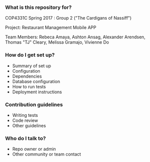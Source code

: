### What is this repository for? ###

COP4331C Spring 2017 : Group 2 ("The Cardigans of Nassiff")

Project: Restaurant Management Mobile APP

Team Members: Rebeca Amaya, Ashton Ansag,
Alexander Arendsen, Thomas "TJ" Cleary,
Melissa Gramajo, Vivienne Do

### How do I get set up? ###

* Summary of set up
* Configuration
* Dependencies
* Database configuration
* How to run tests
* Deployment instructions

### Contribution guidelines ###

* Writing tests
* Code review
* Other guidelines

### Who do I talk to? ###

* Repo owner or admin
* Other community or team contact
